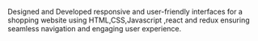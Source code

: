 Designed and Developed responsive and user-friendly interfaces for a shopping website using HTML,CSS,Javascript ,react and redux ensuring seamless navigation and engaging user experience.
